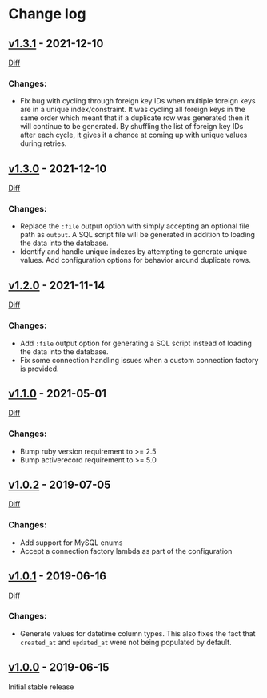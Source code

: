 # Change log

## [v1.3.1] - 2021-12-10

[Diff](https://github.com/abeiderman/active_record_data_loader/compare/v1.3.0...v1.3.1)

### Changes:
* Fix bug with cycling through foreign key IDs when multiple foreign keys are in a unique index/constraint. It was cycling all foreign keys in the same order which meant that if a duplicate row was generated then it will continue to be generated. By shuffling the list of foreign key IDs after each cycle, it gives it a chance at coming up with unique values during retries.

## [v1.3.0] - 2021-12-10

[Diff](https://github.com/abeiderman/active_record_data_loader/compare/v1.2.0...v1.3.0)

### Changes:
* Replace the `:file` output option with simply accepting an optional file path as `output`. A SQL script file will be generated in addition to loading the data into the database.
* Identify and handle unique indexes by attempting to generate unique values. Add configuration options for behavior around duplicate rows.

## [v1.2.0] - 2021-11-14

[Diff](https://github.com/abeiderman/active_record_data_loader/compare/v1.1.0...v1.2.0)

### Changes:
* Add `:file` output option for generating a SQL script instead of loading the data into the database.
* Fix some connection handling issues when a custom connection factory is provided.

## [v1.1.0] - 2021-05-01

[Diff](https://github.com/abeiderman/active_record_data_loader/compare/v1.0.2...v1.1.0)

### Changes:
* Bump ruby version requirement to >= 2.5
* Bump activerecord requirement to >= 5.0

## [v1.0.2] - 2019-07-05

[Diff](https://github.com/abeiderman/active_record_data_loader/compare/v1.0.1...v1.0.2)

### Changes:
* Add support for MySQL enums
* Accept a connection factory lambda as part of the configuration

## [v1.0.1] - 2019-06-16

[Diff](https://github.com/abeiderman/active_record_data_loader/compare/v1.0.0...v1.0.1)

### Changes:
* Generate values for datetime column types. This also fixes the fact that `created_at` and `updated_at` were not being populated by default.

## [v1.0.0] - 2019-06-15

Initial stable release

[v1.0.0]: https://github.com/abeiderman/active_record_data_loader/releases/tag/v1.0.0
[v1.0.1]: https://github.com/abeiderman/active_record_data_loader/releases/tag/v1.0.1
[v1.0.2]: https://github.com/abeiderman/active_record_data_loader/releases/tag/v1.0.2
[v1.1.0]: https://github.com/abeiderman/active_record_data_loader/releases/tag/v1.1.0
[v1.2.0]: https://github.com/abeiderman/active_record_data_loader/releases/tag/v1.2.0
[v1.3.0]: https://github.com/abeiderman/active_record_data_loader/releases/tag/v1.3.0
[v1.3.1]: https://github.com/abeiderman/active_record_data_loader/releases/tag/v1.3.1